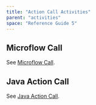 ```yaml
---
title: "Action Call Activities"
parent: "activities"
space: "Reference Guide 5"
---
```



## Microflow Call

See [Microflow Call](microflow-call).

## Java Action Call

See [Java Action Call](java-action-call).
